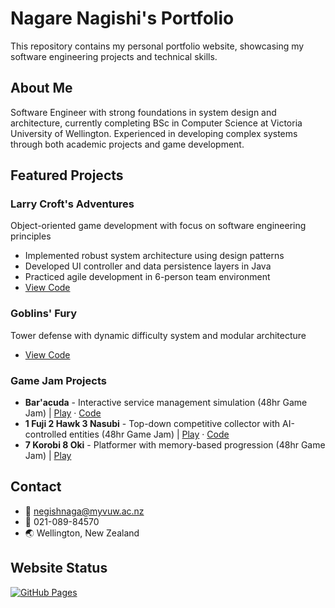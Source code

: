 # Nagare Nagishi's Portfolio

This repository contains my personal portfolio website, showcasing my software engineering projects and technical skills.

## About Me
Software Engineer with strong foundations in system design and architecture, currently completing BSc in Computer Science at Victoria University of Wellington. Experienced in developing complex systems through both academic projects and game development.

## Featured Projects

### Larry Croft's Adventures
Object-oriented game development with focus on software engineering principles
- Implemented robust system architecture using design patterns
- Developed UI controller and data persistence layers in Java
- Practiced agile development in 6-person team environment
- [View Code](https://github.com/NagareNegishi/LarryCroftsAdventures)

### Goblins' Fury
Tower defense with dynamic difficulty system and modular architecture
- [View Code](https://github.com/NagareNegishi/Tower-Defense-CGRA252)

### Game Jam Projects
- **Bar'acuda** - Interactive service management simulation (48hr Game Jam) | [Play](https://games-for-people.itch.io/baracuda) · [Code](https://github.com/NagareNegishi/GGJ-Bar-acuda)
- **1 Fuji 2 Hawk 3 Nasubi** - Top-down competitive collector with AI-controlled entities (48hr Game Jam) | [Play](https://negimakushi.itch.io/1-fuji-2-hawk-3-nasubi) · [Code](https://github.com/NagareNegishi/Game-jam2)
- **7 Korobi 8 Oki** - Platformer with memory-based progression (48hr Game Jam) | [Play](https://negimakushi.itch.io/7-korobi-8-oki)

## Contact
- 📧 [negishnaga@myvuw.ac.nz](mailto:negishnaga@myvuw.ac.nz)
- 📱 021-089-84570
- 🌏 Wellington, New Zealand

## Website Status
[![GitHub Pages](https://img.shields.io/github/deployments/NagareNegishi/NagareNegishi.github.io/github-pages)](https://NagareNegishi.github.io)
